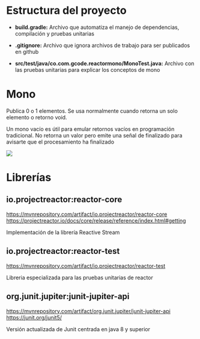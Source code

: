 # Estructura del proyecto

* **build.gradle:** Archivo que automatiza el manejo de dependencias, compilación y pruebas unitarias

* **.gitignore:** Archivo que ignora archivos de trabajo para ser publicados en github

* **src/test/java/co.com.gcode.reactormono/MonoTest.java:** Archivo con las pruebas unitarias para explicar los conceptos de mono

# Mono
Publica 0 o 1 elementos. Se usa normalmente cuando retorna un solo elemento o retorno void. 

Un mono vacío es útil para emular retornos vacíos en programación tradicional. No retorna un valor pero emite una señal de finalizado para avisarte que el procesamiento ha finalizado

![](https://image.slidesharecdn.com/reactive-card-magic-180905013644/95/reactive-card-magic-understanding-spring-webflux-and-project-reactor-30-638.jpg?cb=1536164915)

# Librerías

## io.projectreactor:reactor-core
https://mvnrepository.com/artifact/io.projectreactor/reactor-core
https://projectreactor.io/docs/core/release/reference/index.html#getting

Implementación de la librería Reactive Stream

## io.projectreactor:reactor-test
https://mvnrepository.com/artifact/io.projectreactor/reactor-test

Libreria especializada para las pruebas unitarias de reactor

## org.junit.jupiter:junit-jupiter-api
https://mvnrepository.com/artifact/org.junit.jupiter/junit-jupiter-api
https://junit.org/junit5/

Versión actualizada de Junit centrada en java 8 y superior

